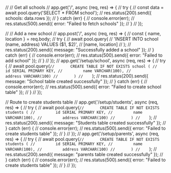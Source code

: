 // // Get all schools
// app.get('/', async (req, res) => {
//   try {
//     const data = await pool.query('SELECT * FROM school');
//     res.status(200).send({ schools: data.rows });
//   } catch (err) {
//     console.error(err);
//     res.status(500).send({ error: "Failed to fetch schools" });
//   }
// });

// // Add a new school
// app.post('/', async (req, res) => {
//   const { name, location } = req.body;
//   try {
//     await pool.query(
//       'INSERT INTO school (name, address) VALUES ($1, $2)',
//       [name, location]
//     );
//     res.status(200).send({ message: "Successfully added a school" });
//   } catch (err) {
//     console.error(err);
//     res.status(500).send({ error: "Failed to add school" });
//   }
// });
// app.get('/setup/school', async (req, res) => {
//   try {
//     await pool.query(`
//       CREATE TABLE IF NOT EXISTS school (
//         id SERIAL PRIMARY KEY,
//         name VARCHAR(100),
//         address VARCHAR(100)
//       )
//     `);
//     res.status(200).send({ message: "School table created successfully" });
//   } catch (err) {
//     console.error(err);
//     res.status(500).send({ error: "Failed to create school table" });
//   }
// });

// Route to create students table
// app.get('/setup/students', async (req, res) => {
//   try {
//     await pool.query(`
//       CREATE TABLE IF NOT EXISTS students (
//         id SERIAL PRIMARY KEY,
//         name VARCHAR(100),
//         address VARCHAR(100)
//       )
//     `);
//     res.status(200).send({ message: "Students table created successfully" });
//   } catch (err) {
//     console.error(err);
//     res.status(500).send({ error: "Failed to create students table" });
//   }
// });
// app.get('/setup/parents', async (req, res) => {
//   try {
//     await pool.query(`
//       CREATE TABLE IF NOT EXISTS students (
//         id SERIAL PRIMARY KEY,
//         name VARCHAR(100),
//         address VARCHAR(100)
//       )
//     `);
    // res.status(200).send({ message: "parents table created successfully" });
//   } catch (err) {
//     console.error(err);
//     res.status(500).send({ error: "Failed to create students table" });
//   }
// });

